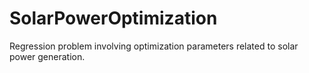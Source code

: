 # SolarPowerOptimization
Regression problem involving optimization parameters related to solar power generation.
